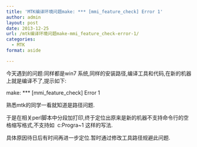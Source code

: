 ```yaml
---
title: 'MTK编译环境问题make: *** [mmi_feature_check] Error 1'
author: admin
layout: post
date: 2013-12-25
url: /mtk编译环境问题make-mmi_feature_check-error-1/
categories:
  - MTK
format: aside

---
```

今天遇到的问题:同样都是win7 系统,同样的安装路径,编译工具和代码,在新的机器上就是编译不了,提示如下:

make: \*** [mmi\_feature\_check] Error 1

熟悉mtk的同学一看就知道是路径问题.

于是在相关perl脚本中分段加打印,终于定位出原来是新的机器不支持命令行的空格缩写格式,不支持如  c:Progra~1 这样的写法.

具体原因待日后有时间再进一步定位.暂时通过修改工具路径规避此问题.
